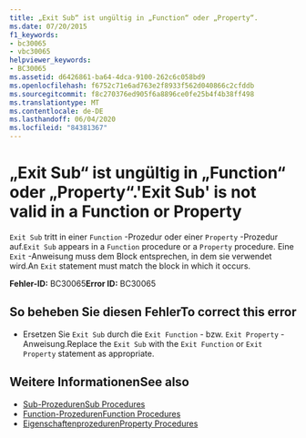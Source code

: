```yaml
---
title: „Exit Sub“ ist ungültig in „Function“ oder „Property“.
ms.date: 07/20/2015
f1_keywords:
- bc30065
- vbc30065
helpviewer_keywords:
- BC30065
ms.assetid: d6426861-ba64-4dca-9100-262c6c058bd9
ms.openlocfilehash: f6752c71e6ad763e2f8933f562d040866c2cfddb
ms.sourcegitcommit: f8c270376ed905f6a8896ce0fe25b4f4b38ff498
ms.translationtype: MT
ms.contentlocale: de-DE
ms.lasthandoff: 06/04/2020
ms.locfileid: "84381367"
---
```

# <a name="exit-sub-is-not-valid-in-a-function-or-property"></a><span data-ttu-id="e4d6d-102">„Exit Sub“ ist ungültig in „Function“ oder „Property“.</span><span class="sxs-lookup"><span data-stu-id="e4d6d-102">'Exit Sub' is not valid in a Function or Property</span></span>
<span data-ttu-id="e4d6d-103">`Exit Sub` tritt in einer `Function` -Prozedur oder einer `Property` -Prozedur auf.</span><span class="sxs-lookup"><span data-stu-id="e4d6d-103">`Exit Sub` appears in a `Function` procedure or a `Property` procedure.</span></span> <span data-ttu-id="e4d6d-104">Eine `Exit` -Anweisung muss dem Block entsprechen, in dem sie verwendet wird.</span><span class="sxs-lookup"><span data-stu-id="e4d6d-104">An `Exit` statement must match the block in which it occurs.</span></span>  
  
 <span data-ttu-id="e4d6d-105">**Fehler-ID:** BC30065</span><span class="sxs-lookup"><span data-stu-id="e4d6d-105">**Error ID:** BC30065</span></span>  
  
## <a name="to-correct-this-error"></a><span data-ttu-id="e4d6d-106">So beheben Sie diesen Fehler</span><span class="sxs-lookup"><span data-stu-id="e4d6d-106">To correct this error</span></span>  
  
- <span data-ttu-id="e4d6d-107">Ersetzen Sie `Exit Sub` durch die `Exit Function` - bzw. `Exit Property` -Anweisung.</span><span class="sxs-lookup"><span data-stu-id="e4d6d-107">Replace the `Exit Sub` with the `Exit Function` or `Exit Property` statement as appropriate.</span></span>  
  
## <a name="see-also"></a><span data-ttu-id="e4d6d-108">Weitere Informationen</span><span class="sxs-lookup"><span data-stu-id="e4d6d-108">See also</span></span>

- [<span data-ttu-id="e4d6d-109">Sub-Prozeduren</span><span class="sxs-lookup"><span data-stu-id="e4d6d-109">Sub Procedures</span></span>](../programming-guide/language-features/procedures/sub-procedures.md)
- [<span data-ttu-id="e4d6d-110">Function-Prozeduren</span><span class="sxs-lookup"><span data-stu-id="e4d6d-110">Function Procedures</span></span>](../programming-guide/language-features/procedures/function-procedures.md)
- [<span data-ttu-id="e4d6d-111">Eigenschaftenprozeduren</span><span class="sxs-lookup"><span data-stu-id="e4d6d-111">Property Procedures</span></span>](../programming-guide/language-features/procedures/property-procedures.md)
